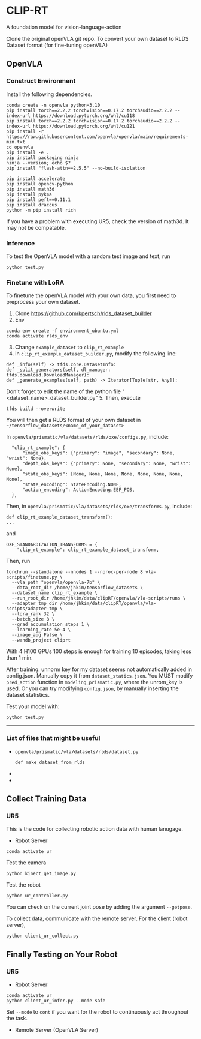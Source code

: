 # CLIP-RT
A foundation model for vision-language-action 

Clone the original openVLA git repo. 
To convert your own dataset to RLDS Dataset format (for fine-tuning openVLA)


## OpenVLA
### Construct Environment

Install the following dependencies.
```shell
conda create -n openvla python=3.10
pip install torch==2.2.2 torchvision==0.17.2 torchaudio==2.2.2 --index-url https://download.pytorch.org/whl/cu118
pip install torch==2.2.2 torchvision==0.17.2 torchaudio==2.2.2 --index-url https://download.pytorch.org/whl/cu121
pip install -r https://raw.githubusercontent.com/openvla/openvla/main/requirements-min.txt
cd openvla
pip install -e .
pip install packaging ninja
ninja --version; echo $?
pip install "flash-attn==2.5.5" --no-build-isolation

pip install accelerate
pip install opencv-python
pip install math3d
pip install pyk4a
pip install peft==0.11.1
pip install draccus
python -m pip install rich

```
If you have a problem with executing UR5, check the version of math3d. It may not be compatable.

### Inference
To test the OpenVLA model with a random test image and text, run
```shell
python test.py
```

### Finetune with LoRA
To finetune the openVLA model with your own data, you first need to preprocess your own dataset.

1. Clone https://github.com/kpertsch/rlds_dataset_builder
2. Env
```shell
conda env create -f environment_ubuntu.yml
conda activate rlds_env
```
3. Change `example_dataset` to `clip_rt_example`
4. in `clip_rt_example_dataset_builder.py`, modify the following line:
```shell
def _info(self) -> tfds.core.DatasetInfo:
def _split_generators(self, dl_manager: tfds.download.DownloadManager):
def _generate_examples(self, path) -> Iterator[Tuple[str, Any]]:
```
Don't forget to edit the name of the python file "<dataset_name>_dataset_builder.py"
5. Then, execute
```shell
tfds build --overwrite
```

You will then get a RLDS format of your own dataset in `~/tensorflow_datasets/<name_of_your_dataset>`


In `openvla/prismatic/vla/datasets/rlds/oxe/configs.py`, include:

```shell
  "clip_rt_example": {
      "image_obs_keys": {"primary": "image", "secondary": None, "wrist": None},
      "depth_obs_keys": {"primary": None, "secondary": None, "wrist": None},
      "state_obs_keys": [None, None, None, None, None, None, None, None],
      "state_encoding": StateEncoding.NONE,
      "action_encoding": ActionEncoding.EEF_POS,
  },
```

Then, in `openvla/prismatic/vla/datasets/rlds/oxe/transforms.py`, include:
```shell
def clip_rt_example_dataset_transform():
...
```
and
```shell
OXE_STANDARDIZATION_TRANSFORMS = {
    "clip_rt_example": clip_rt_example_dataset_transform,
```

Then, run
```shell
torchrun --standalone --nnodes 1 --nproc-per-node 8 vla-scripts/finetune.py \
  --vla_path "openvla/openvla-7b" \
  --data_root_dir /home/jhkim/tensorflow_datasets \
  --dataset_name clip_rt_example \
  --run_root_dir /home/jhkim/data/clipRT/openvla/vla-scripts/runs \
  --adapter_tmp_dir /home/jhkim/data/clipRT/openvla/vla-scripts/adapter-tmp \
  --lora_rank 32 \
  --batch_size 8 \
  --grad_accumulation_steps 1 \
  --learning_rate 5e-4 \
  --image_aug False \
  --wandb_project cliprt 
```

With 4 H100 GPUs 100 steps is enough for training 10 episodes, taking less than 1 min.

After training:
unnorm key for my dataset seems not automatically added in config.json.
Manually copy it from `dataset_statics.json`. You MUST modify `pred_action` function in `modeling_prismatic.py`, where the unrom_key is used.
Or you can try modifying `config.json`, by manually inserting the dataset statistics.

Test your model with:
```shell
python test.py
```
---
### List of files that might be useful
- `openvla/prismatic/vla/datasets/rlds/dataset.py`
  ```shell
  def make_dataset_from_rlds
  ```
- 
- 

## Collect Training Data
### UR5
This is the code for collecting robotic action data with human lanugage.
- Robot Server
```shell
conda activate ur
```

Test the camera
```shell
python kinect_get_image.py
```

Test the robot
```shell
python ur_controller.py
```
You can check on the current joint pose by adding the argument `--getpose`.

To collect data, communicate with the remote server.
For the client (robot server), 
```shell
python client_ur_collect.py
```

## Finally Testing on Your Robot
### UR5
- Robot Server
```shell
conda activate ur
python client_ur_infer.py --mode safe
```
Set `--mode` to `cont` if you want for the robot to continuously act throughout the task.

- Remote Server (OpenVLA Server)


